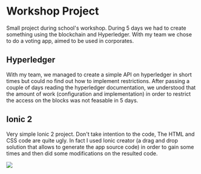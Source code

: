 # Workshop Project

Small project during school's workshop. During 5 days we had to create something using the blockchain and Hyperledger. With my team we chose to do a voting app, aimed to be used in corporates.

## Hyperledger

With my team, we managed to create a simple API on hyperledger in short times but could no find out how to implement restrictions. After passing a couple of days reading the hyperledger documentation, we understood that the amount of work (configuration and implementation) in order to restrict the access on the blocks was not feasable in 5 days.

## Ionic 2

Very simple Ionic 2 project. Don't take intention to the code, The HTML and CSS code are quite ugly. In fact I used Ionic creator (a drag and drop solution that allows to generate the app source code) in order to gain some times and then did some modifications on the resulted code.

![](https://media.giphy.com/media/3ohs7X8AQamdchrHyw/giphy.gif)
